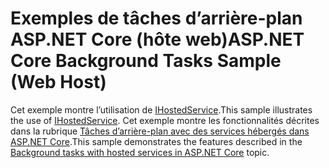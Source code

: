 # <a name="aspnet-core-background-tasks-sample-web-host"></a><span data-ttu-id="4fd00-101">Exemples de tâches d’arrière-plan ASP.NET Core (hôte web)</span><span class="sxs-lookup"><span data-stu-id="4fd00-101">ASP.NET Core Background Tasks Sample (Web Host)</span></span>

<span data-ttu-id="4fd00-102">Cet exemple montre l’utilisation de [IHostedService](https://docs.microsoft.com/dotnet/api/microsoft.extensions.hosting.ihostedservice).</span><span class="sxs-lookup"><span data-stu-id="4fd00-102">This sample illustrates the use of [IHostedService](https://docs.microsoft.com/dotnet/api/microsoft.extensions.hosting.ihostedservice).</span></span> <span data-ttu-id="4fd00-103">Cet exemple montre les fonctionnalités décrites dans la rubrique [Tâches d’arrière-plan avec des services hébergés dans ASP.NET Core](https://docs.microsoft.com/aspnet/core/fundamentals/host/hosted-services).</span><span class="sxs-lookup"><span data-stu-id="4fd00-103">This sample demonstrates the features described in the [Background tasks with hosted services in ASP.NET Core](https://docs.microsoft.com/aspnet/core/fundamentals/host/hosted-services) topic.</span></span>
